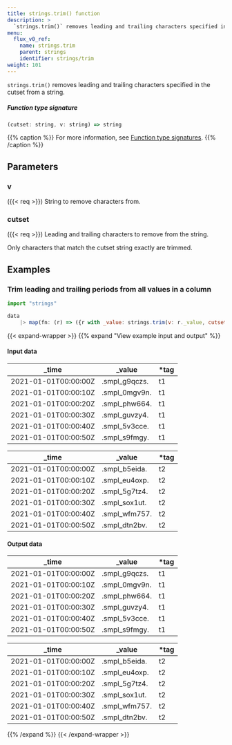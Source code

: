 ```yaml
---
title: strings.trim() function
description: >
  `strings.trim()` removes leading and trailing characters specified in the cutset from a string.
menu:
  flux_v0_ref:
    name: strings.trim
    parent: strings
    identifier: strings/trim
weight: 101
---
```


<!------------------------------------------------------------------------------

IMPORTANT: This page was generated from comments in the Flux source code. Any
edits made directly to this page will be overwritten the next time the
documentation is generated. 

To make updates to this documentation, update the function comments above the
function definition in the Flux source code:

https://github.com/influxdata/flux/blob/master/stdlib/strings/strings.flux#L99-L99

Contributing to Flux: https://github.com/influxdata/flux#contributing
Fluxdoc syntax: https://github.com/influxdata/flux/blob/master/docs/fluxdoc.md

------------------------------------------------------------------------------->

`strings.trim()` removes leading and trailing characters specified in the cutset from a string.



##### Function type signature

```js
(cutset: string, v: string) => string
```

{{% caption %}}
For more information, see [Function type signatures](/flux/v0/function-type-signatures/).
{{% /caption %}}

## Parameters

### v
({{< req >}})
String to remove characters from.



### cutset
({{< req >}})
Leading and trailing characters to remove from the string.

Only characters that match the cutset string exactly are trimmed.


## Examples

### Trim leading and trailing periods from all values in a column

```js
import "strings"

data
    |> map(fn: (r) => ({r with _value: strings.trim(v: r._value, cutset: "smpl_")}))

```

{{< expand-wrapper >}}
{{% expand "View example input and output" %}}

#### Input data

| _time                | _value        | *tag |
| -------------------- | ------------- | ---- |
| 2021-01-01T00:00:00Z | .smpl_g9qczs. | t1   |
| 2021-01-01T00:00:10Z | .smpl_0mgv9n. | t1   |
| 2021-01-01T00:00:20Z | .smpl_phw664. | t1   |
| 2021-01-01T00:00:30Z | .smpl_guvzy4. | t1   |
| 2021-01-01T00:00:40Z | .smpl_5v3cce. | t1   |
| 2021-01-01T00:00:50Z | .smpl_s9fmgy. | t1   |

| _time                | _value        | *tag |
| -------------------- | ------------- | ---- |
| 2021-01-01T00:00:00Z | .smpl_b5eida. | t2   |
| 2021-01-01T00:00:10Z | .smpl_eu4oxp. | t2   |
| 2021-01-01T00:00:20Z | .smpl_5g7tz4. | t2   |
| 2021-01-01T00:00:30Z | .smpl_sox1ut. | t2   |
| 2021-01-01T00:00:40Z | .smpl_wfm757. | t2   |
| 2021-01-01T00:00:50Z | .smpl_dtn2bv. | t2   |


#### Output data

| _time                | _value        | *tag |
| -------------------- | ------------- | ---- |
| 2021-01-01T00:00:00Z | .smpl_g9qczs. | t1   |
| 2021-01-01T00:00:10Z | .smpl_0mgv9n. | t1   |
| 2021-01-01T00:00:20Z | .smpl_phw664. | t1   |
| 2021-01-01T00:00:30Z | .smpl_guvzy4. | t1   |
| 2021-01-01T00:00:40Z | .smpl_5v3cce. | t1   |
| 2021-01-01T00:00:50Z | .smpl_s9fmgy. | t1   |

| _time                | _value        | *tag |
| -------------------- | ------------- | ---- |
| 2021-01-01T00:00:00Z | .smpl_b5eida. | t2   |
| 2021-01-01T00:00:10Z | .smpl_eu4oxp. | t2   |
| 2021-01-01T00:00:20Z | .smpl_5g7tz4. | t2   |
| 2021-01-01T00:00:30Z | .smpl_sox1ut. | t2   |
| 2021-01-01T00:00:40Z | .smpl_wfm757. | t2   |
| 2021-01-01T00:00:50Z | .smpl_dtn2bv. | t2   |

{{% /expand %}}
{{< /expand-wrapper >}}
